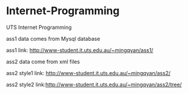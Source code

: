 # Internet-Programming
UTS Internet Programming

ass1 data comes from Mysql database <br>

ass1 link: http://www-student.it.uts.edu.au/~mingqyan/ass1/

ass2 data come from xml files

ass2 style1 link: http://www-student.it.uts.edu.au/~mingqyan/ass2/

ass2 style2 link:http://www-student.it.uts.edu.au/~mingqyan/ass2/tree/
